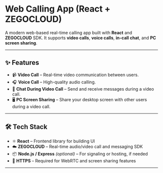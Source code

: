 # Web Calling App (React + ZEGOCLOUD)

A modern web-based real-time calling app built with **React** and **ZEGOCLOUD** SDK. It supports **video calls**, **voice calls**, **in-call chat**, and **PC screen sharing**.

---

## ✨ Features

- 📹 **Video Call** – Real-time video communication between users.
- 🎧 **Voice Call** – High-quality audio calling.
- 💬 **Chat During Video Call** – Send and receive messages during a video call.
- 🖥️ **PC Screen Sharing** – Share your desktop screen with other users during a video call.

---

## 🛠️ Tech Stack

- ⚛️ **React** – Frontend library for building UI
- ☁️ **ZEGOCLOUD** – Real-time audio/video call and messaging SDK
- 📦 **Node.js / Express** *(optional)* – For signaling or hosting, if needed
- 🔐 **HTTPS** – Required for WebRTC and screen sharing features

---


